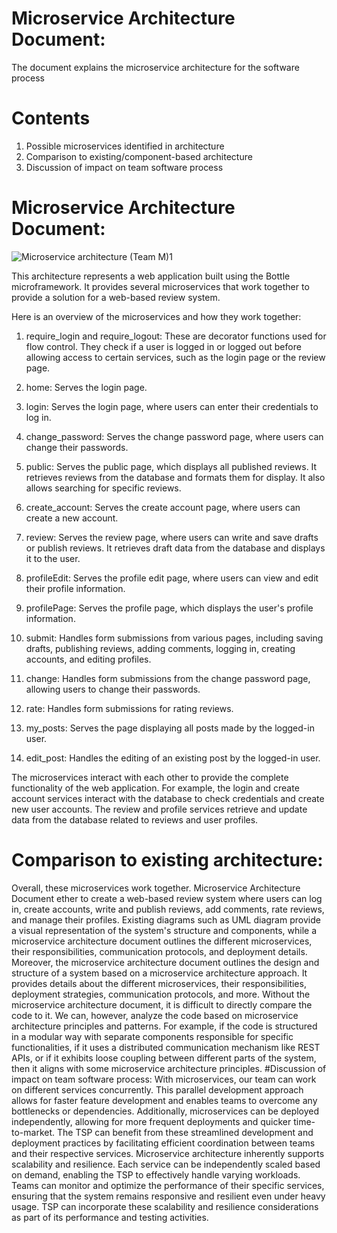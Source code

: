 # Microservice Architecture Document:

The document explains the microservice architecture for the software process

# Contents
1) Possible microservices identified in architecture
2) Comparison to existing/component-based architecture
3) Discussion of impact on team software process

# Microservice Architecture Document:
![Microservice architecture (Team M)1 ](https://github.com/CS2005F23/term-project-teamm/assets/144711080/9856f016-d0e2-4de8-89fa-b7e4a8a92a09)


This architecture represents a web application built using the Bottle microframework. It provides several microservices that work together to provide a solution for a web-based review system.

Here is an overview of the microservices and how they work together:

1. require_login and require_logout: These are decorator functions used for flow control. They check if a user is logged in or logged out before allowing access to certain services, such as the login page or the review page.

2. home: Serves the login page.

3. login: Serves the login page, where users can enter their credentials to log in.

4. change_password: Serves the change password page, where users can change their passwords.

5. public: Serves the public page, which displays all published reviews. It retrieves reviews from the database and formats them for display. It also allows searching for specific reviews.

6. create_account: Serves the create account page, where users can create a new account.

7. review: Serves the review page, where users can write and save drafts or publish reviews. It retrieves draft data from the database and displays it to the user.

8. profileEdit: Serves the profile edit page, where users can view and edit their profile information.

9. profilePage: Serves the profile page, which displays the user's profile information.

10. submit: Handles form submissions from various pages, including saving drafts, publishing reviews, adding comments, logging in, creating accounts, and editing profiles.

11. change: Handles form submissions from the change password page, allowing users to change their passwords.

12. rate: Handles form submissions for rating reviews.

13. my_posts: Serves the page displaying all posts made by the logged-in user.

14. edit_post: Handles the editing of an existing post by the logged-in user.

The microservices interact with each other to provide the complete functionality of the web application. For example, the login and create account services interact with the database to check credentials and create new user accounts. The review and profile services retrieve and update data from the database related to reviews and user profiles.
# Comparison to existing architecture:
Overall, these microservices work together. Microservice Architecture Document ether to create a web-based review system where users can log in, create accounts, write and publish reviews, add comments, rate reviews, and manage their profiles. 
Existing diagrams such as UML diagram provide a visual representation of the system's structure and components, while a microservice architecture document outlines the different microservices, their responsibilities, communication protocols, and deployment details.
Moreover, the microservice architecture document outlines the design and structure of a system based on a microservice architecture approach. It provides details about the different microservices, their responsibilities, deployment strategies, communication protocols, and more. Without the microservice architecture document, it is difficult to directly compare the code to it. We can, however, analyze the code based on microservice architecture principles and patterns. For example, if the code is structured in a modular way with separate components responsible for specific functionalities, if it uses a distributed communication mechanism like REST APIs, or if it exhibits loose coupling between different parts of the system, then it aligns with some microservice architecture principles.
#Discussion of impact on team software process:
With microservices, our team can work on different services concurrently. This parallel development approach allows for faster feature development and enables teams to overcome any bottlenecks or dependencies. Additionally, microservices can be deployed independently, allowing for more frequent deployments and quicker time-to-market. The TSP can benefit from these streamlined development and deployment practices by facilitating efficient coordination between teams and their respective services. Microservice architecture inherently supports scalability and resilience. Each service can be independently scaled based on demand, enabling the TSP to effectively handle varying workloads. Teams can monitor and optimize the performance of their specific services, ensuring that the system remains responsive and resilient even under heavy usage. TSP can incorporate these scalability and resilience considerations as part of its performance and testing activities.
